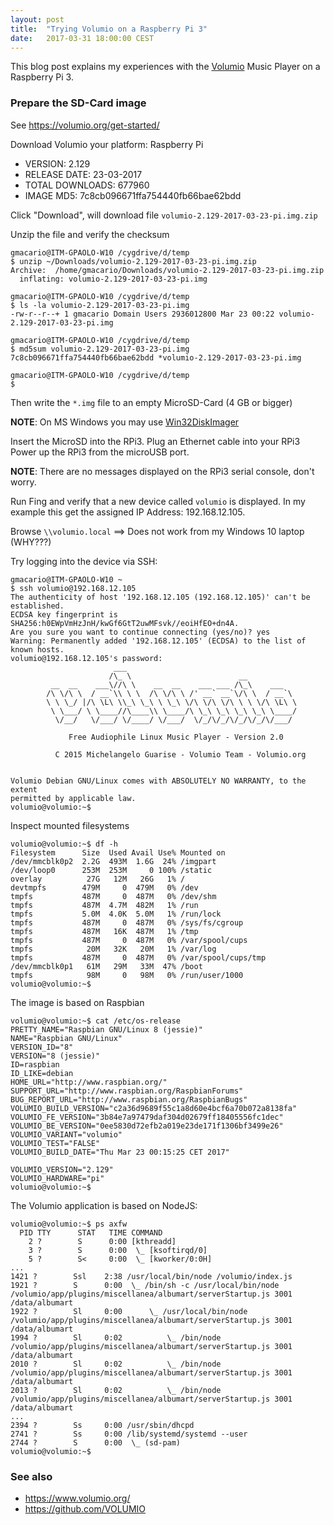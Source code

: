 ```yaml
---
layout: post
title:  "Trying Volumio on a Raspberry Pi 3"
date:   2017-03-31 18:00:00 CEST
---
```


This blog post explains my experiences with the [Volumio](https://volumio.org/)
Music Player on a Raspberry Pi 3.

### Prepare the SD-Card image

See <https://volumio.org/get-started/>

Download Volumio your platform: Raspberry Pi

* VERSION: 2.129
* RELEASE DATE: 23-03-2017
* TOTAL DOWNLOADS: 677960
* IMAGE MD5: 7c8cb096671ffa754440fb66bae62bdd

Click "Download", will download file `volumio-2.129-2017-03-23-pi.img.zip`

Unzip the file and verify the checksum

```shell
gmacario@ITM-GPAOLO-W10 /cygdrive/d/temp
$ unzip ~/Downloads/volumio-2.129-2017-03-23-pi.img.zip
Archive:  /home/gmacario/Downloads/volumio-2.129-2017-03-23-pi.img.zip
  inflating: volumio-2.129-2017-03-23-pi.img

gmacario@ITM-GPAOLO-W10 /cygdrive/d/temp
$ ls -la volumio-2.129-2017-03-23-pi.img
-rw-r--r--+ 1 gmacario Domain Users 2936012800 Mar 23 00:22 volumio-2.129-2017-03-23-pi.img

gmacario@ITM-GPAOLO-W10 /cygdrive/d/temp
$ md5sum volumio-2.129-2017-03-23-pi.img
7c8cb096671ffa754440fb66bae62bdd *volumio-2.129-2017-03-23-pi.img

gmacario@ITM-GPAOLO-W10 /cygdrive/d/temp
$
```

Then write the `*.img` file to an empty MicroSD-Card (4 GB or bigger)

**NOTE**: On MS Windows you may use
[Win32DiskImager](http://sourceforge.net/projects/win32diskimager/files/latest/download)

Insert the MicroSD into the RPi3.
Plug an Ethernet cable into your RPi3
Power up the RPi3 from the microUSB port.

**NOTE**: There are no messages displayed on the RPi3 serial console, don't worry.

Run Fing and verify that a new device called `volumio` is displayed.
In my example this get the assigned IP Address: 192.168.12.105.

Browse `\\volumio.local` ==> Does not work from my Windows 10 laptop (WHY???)

Try logging into the device via SSH:

```
gmacario@ITM-GPAOLO-W10 ~
$ ssh volumio@192.168.12.105
The authenticity of host '192.168.12.105 (192.168.12.105)' can't be established.
ECDSA key fingerprint is SHA256:h0EWpVmHzJnH/kwGf6GtT2uwMFsvk//eoiHfEO+dn4A.
Are you sure you want to continue connecting (yes/no)? yes
Warning: Permanently added '192.168.12.105' (ECDSA) to the list of known hosts.
volumio@192.168.12.105's password:
                       ___
                      /\_ \                        __
         __  __    ___\//\ \    __  __    ___ ___ /\_\    ___
        /\ \/\ \  / __`\\ \ \  /\ \/\ \ /' __` __`\/\ \  / __`\
        \ \ \_/ |/\ \L\ \\_\ \_\ \ \_\ \/\ \/\ \/\ \ \ \/\ \L\ \
         \ \___/ \ \____//\____\\ \____/\ \_\ \_\ \_\ \_\ \____/
          \/__/   \/___/ \/____/ \/___/  \/_/\/_/\/_/\/_/\/___/

             Free Audiophile Linux Music Player - Version 2.0

          C 2015 Michelangelo Guarise - Volumio Team - Volumio.org


Volumio Debian GNU/Linux comes with ABSOLUTELY NO WARRANTY, to the extent
permitted by applicable law.
volumio@volumio:~$
```

Inspect mounted filesystems

```
volumio@volumio:~$ df -h
Filesystem      Size  Used Avail Use% Mounted on
/dev/mmcblk0p2  2.2G  493M  1.6G  24% /imgpart
/dev/loop0      253M  253M     0 100% /static
overlay          27G   12M   26G   1% /
devtmpfs        479M     0  479M   0% /dev
tmpfs           487M     0  487M   0% /dev/shm
tmpfs           487M  4.7M  482M   1% /run
tmpfs           5.0M  4.0K  5.0M   1% /run/lock
tmpfs           487M     0  487M   0% /sys/fs/cgroup
tmpfs           487M   16K  487M   1% /tmp
tmpfs           487M     0  487M   0% /var/spool/cups
tmpfs            20M   32K   20M   1% /var/log
tmpfs           487M     0  487M   0% /var/spool/cups/tmp
/dev/mmcblk0p1   61M   29M   33M  47% /boot
tmpfs            98M     0   98M   0% /run/user/1000
volumio@volumio:~$
```

The image is based on Raspbian

```
volumio@volumio:~$ cat /etc/os-release
PRETTY_NAME="Raspbian GNU/Linux 8 (jessie)"
NAME="Raspbian GNU/Linux"
VERSION_ID="8"
VERSION="8 (jessie)"
ID=raspbian
ID_LIKE=debian
HOME_URL="http://www.raspbian.org/"
SUPPORT_URL="http://www.raspbian.org/RaspbianForums"
BUG_REPORT_URL="http://www.raspbian.org/RaspbianBugs"
VOLUMIO_BUILD_VERSION="c2a36d9689f55c1a8d60e4bcf6a70b072a8138fa"
VOLUMIO_FE_VERSION="3b84e7a97479daf304d02679ff18405556fc1dec"
VOLUMIO_BE_VERSION="0ee5830d72efb2a019e23de171f1306bf3499e26"
VOLUMIO_VARIANT="volumio"
VOLUMIO_TEST="FALSE"
VOLUMIO_BUILD_DATE="Thu Mar 23 00:15:25 CET 2017"

VOLUMIO_VERSION="2.129"
VOLUMIO_HARDWARE="pi"
volumio@volumio:~$
```

The Volumio application is based on NodeJS:

```
volumio@volumio:~$ ps axfw
  PID TTY      STAT   TIME COMMAND
    2 ?        S      0:00 [kthreadd]
    3 ?        S      0:00  \_ [ksoftirqd/0]
    5 ?        S<     0:00  \_ [kworker/0:0H]
...
1421 ?        Ssl    2:38 /usr/local/bin/node /volumio/index.js
1921 ?        S      0:00  \_ /bin/sh -c /usr/local/bin/node /volumio/app/plugins/miscellanea/albumart/serverStartup.js 3001 /data/albumart
1922 ?        Sl     0:00      \_ /usr/local/bin/node /volumio/app/plugins/miscellanea/albumart/serverStartup.js 3001 /data/albumart
1994 ?        Sl     0:02          \_ /bin/node /volumio/app/plugins/miscellanea/albumart/serverStartup.js 3001 /data/albumart
2010 ?        Sl     0:02          \_ /bin/node /volumio/app/plugins/miscellanea/albumart/serverStartup.js 3001 /data/albumart
2013 ?        Sl     0:02          \_ /bin/node /volumio/app/plugins/miscellanea/albumart/serverStartup.js 3001 /data/albumart
...
2394 ?        Ss     0:00 /usr/sbin/dhcpd
2741 ?        Ss     0:00 /lib/systemd/systemd --user
2744 ?        S      0:00  \_ (sd-pam)
volumio@volumio:~$
```

### See also

* <https://www.volumio.org/>
* <https://github.com/VOLUMIO>

<!-- EOF -->
